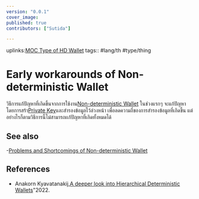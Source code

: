 ```yaml
---
version: "0.0.1"
cover_image:
published: true
contributors: ["Sutida"]

---
```

uplinks:[MOC Type of HD Wallet](./MOC%20Type%20of%20HD%20Wallet.md)
tags:: #lang/th #type/thing

# Early workarounds of  Non-deterministic Wallet
วิธีการแก้ปัญหาที่เกิดขึ้นจากการใช้งาน[Non-deterministic Wallet](./Non-deterministic%20Wallet.md)
ในช่วงแรกๆ จะแก้ปัญหา โดยการสร้า[Private Key](./Private%20Key.md)และสำรองข้อมูลไว้ล่วงหน้า เพื่อลดความถี่ของการสำรองข้อมูลที่เกิดขึ้น แต่อย่างไรก็ตามวิธีการนี้ไม่สามารถเเก้ปัญหาที่เกิดทั้งหมดได้

## See also
-[Problems and Shortcomings of Non-deterministic Wallet](./Problems%20and%20Shortcomings%20of%20Non-deterministic%20Wallet.md)
## References
- Anakorn Kyavatanakij,[A deeper look into Hierarchical Deterministic Wallets](./A%20deeper%20look%20into%20Hierarchical%20Deterministic%20Wallets.md)"2022.
